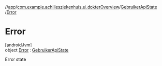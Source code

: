 //[app](../../../../index.md)/[com.example.achillesziekenhuis.ui.dokterOverview](../../index.md)/[GebruikerApiState](../index.md)/[Error](index.md)

# Error

[androidJvm]\
object [Error](index.md) : [GebruikerApiState](../index.md)

Error state

